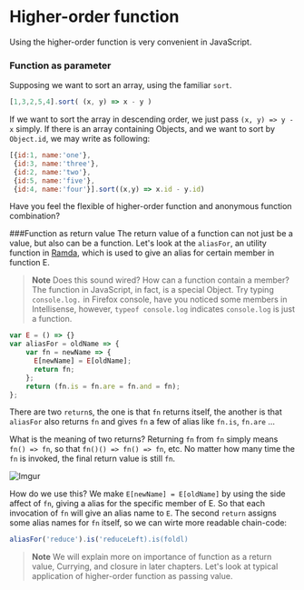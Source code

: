 # Higher-order function
Using the higher-order function is very convenient in JavaScript.

### Function as parameter
Supposing we want to sort an array, using the familiar `sort`.

```js
[1,3,2,5,4].sort( (x, y) => x - y )
```
If we want to sort the array in descending order, we just pass `(x, y) => y - x` simply. If there is an array containing Objects, and we want to sort by `Object.id`, we may write as following:

```js
[{id:1, name:'one'},
 {id:3, name:'three'},
 {id:2, name:'two'},
 {id:5, name:'five'},
 {id:4, name:'four'}].sort((x,y) => x.id - y.id)
 ```

Have you feel the flexible of higher-order function and anonymous function combination?


###Function as return value
The return value of a function can not just be a value, but also can be a function. Let's look at the `aliasFor`, an utility function in [Ramda](), which is used to give an alias for certain member in function E.

> **Note** Does this sound wired? How can a function contain a member? The function in JavaScript, in fact, is a special Object. Try typing `console.log.` in Firefox console, have you noticed some members in Intellisense, however, `typeof console.log` indicates `console.log` is just a function.

```js
var E = () => {}
var aliasFor = oldName => {
    var fn = newName => {
      E[newName] = E[oldName];
      return fn;
    };
    return (fn.is = fn.are = fn.and = fn);
};
```
There are two `return`s, the one is that `fn` returns itself, the another is that `aliasFor` also returns `fn` and gives `fn` a few of alias like `fn.is`, `fn.are` ...

What is the meaning of two returns? Returning `fn` from `fn` simply means `fn() => fn`, so that `fn()() => fn() => fn`, etc. No matter how many time the `fn` is invoked, the final return value is still `fn`.

![Imgur](http://i.imgur.com/1qUCC8s.png)

How do we use this? We make `E[newName] = E[oldName]` by using the side affect of `fn`, giving a alias for the specific member of E. So that each invocation of `fn` will give an alias name to `E`. The second `return` assigns some alias names for `fn` itself, so we can wirte more readable chain-code:

```js
aliasFor('reduce').is('reduceLeft).is(foldl)
```

> **Note** We will explain more on importance of function as a return value, Currying, and closure in later chapters. Let's look at typical application of higher-order function as passing value.

[method]: https://developer.mozilla.org/en-US/docs/Web/JavaScript/Reference/Global_Objects/Function "function"
